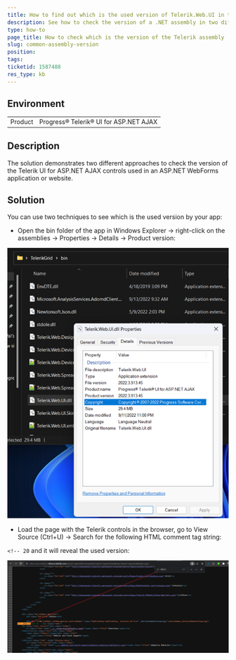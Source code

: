 ```yaml
---
title: How to find out which is the used version of Telerik.Web.UI in the web application
description: See how to check the version of a .NET assembly in two different ways
type: how-to
page_title: How to check which is the version of the Telerik assembly
slug: common-assembly-version
position: 
tags: 
ticketid: 1587488
res_type: kb
---
```


## Environment
<table>
	<tbody>
		<tr>
			<td>Product</td>
			<td>Progress® Telerik® UI for ASP.NET AJAX</td>
		</tr>
	</tbody>
</table>


## Description
The solution demonstrates two different approaches to check the version of the Telerik UI for ASP.NET AJAX controls used in an ASP.NET WebForms application or website.

## Solution
You can use two techniques to see which is the used version by your app:

* Open the bin folder of the app in Windows Explorer -> right-click on the assemblies -> Properties -> Details -> Product version:

![File Version](images/common_telerik_assembly_version.png)

* Load the page with the Telerik controls in the browser, go to View Source (Ctrl+U) -> Search for the following HTML comment tag string:

 `<!-- 20` and it will reveal the used version:

![Product Version](images/common-view-source-telerik-version.png)


  